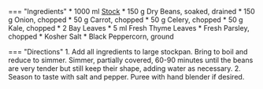 === "Ingredients"
    * 1000 ml [Stock](../recipes/soups/stocks/meat-stock.md)
    * 150 g Dry Beans, soaked, drained
    * 150 g Onion, chopped
    * 50 g Carrot, chopped
    * 50 g Celery, chopped
    * 50 g Kale, chopped
    * 2 Bay Leaves
    * 5 ml Fresh Thyme Leaves
    * Fresh Parsley, chopped
    * Kosher Salt
    * Black Peppercorn, ground

=== "Directions"
    1. Add all ingredients to large stockpan. Bring to boil and reduce to simmer. Simmer, partially covered, 60-90 minutes until the beans are very tender but still keep their shape, adding water as necessary.
    2. Season to taste with salt and pepper. Puree with hand blender if desired.

[^1]: {{ cite.bittman_how_to_cook_everything }} 136. Accessed December 2020.
